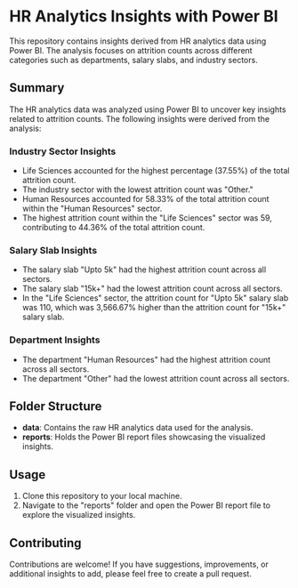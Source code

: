 # HR Analytics Insights with Power BI

This repository contains insights derived from HR analytics data using Power BI. The analysis focuses on attrition counts across different categories such as departments, salary slabs, and industry sectors.

## Summary

The HR analytics data was analyzed using Power BI to uncover key insights related to attrition counts. The following insights were derived from the analysis:

### Industry Sector Insights

- Life Sciences accounted for the highest percentage (37.55%) of the total attrition count.
- The industry sector with the lowest attrition count was "Other."
- Human Resources accounted for 58.33% of the total attrition count within the "Human Resources" sector.
- The highest attrition count within the "Life Sciences" sector was 59, contributing to 44.36% of the total attrition count.

### Salary Slab Insights

- The salary slab "Upto 5k" had the highest attrition count across all sectors.
- The salary slab "15k+" had the lowest attrition count across all sectors.
- In the "Life Sciences" sector, the attrition count for "Upto 5k" salary slab was 110, which was 3,566.67% higher than the attrition count for "15k+" salary slab.

### Department Insights

- The department "Human Resources" had the highest attrition count across all sectors.
- The department "Other" had the lowest attrition count across all sectors.

## Folder Structure

- **data**: Contains the raw HR analytics data used for the analysis.
- **reports**: Holds the Power BI report files showcasing the visualized insights.

## Usage

1. Clone this repository to your local machine.
2. Navigate to the "reports" folder and open the Power BI report file to explore the visualized insights.

## Contributing

Contributions are welcome! If you have suggestions, improvements, or additional insights to add, please feel free to create a pull request.

